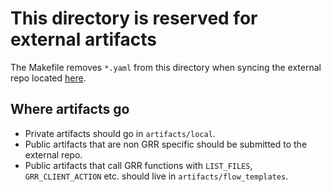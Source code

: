 # This directory is reserved for external artifacts

The Makefile removes `*.yaml` from this directory when syncing the external repo
located [here](https://github.com/ForensicArtifacts/artifacts).

## Where artifacts go

-   Private artifacts should go in `artifacts/local`.
-   Public artifacts that are non GRR specific should be submitted to the
    external repo.
-   Public artifacts that call GRR functions with `LIST_FILES`,
    `GRR_CLIENT_ACTION` etc. should live in `artifacts/flow_templates`.
